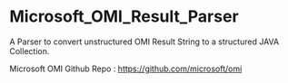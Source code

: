 # Microsoft_OMI_Result_Parser
A Parser to convert unstructured OMI Result String to a structured JAVA Collection.

Microsoft OMI Github Repo : https://github.com/microsoft/omi
